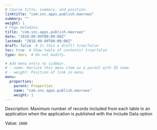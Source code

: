 ```yaml
---
# Course title, summary, and position.
linktitle: "com.snc.apps.publish.maxrows"
summary: ""
weight: 1
# Page metadata.
title: "com.snc.apps.publish.maxrows"
date: "2018-09-09T00:00:00Z"
lastmod: "2018-09-09T00:00:00Z"
draft: false  # Is this a draft? true/false
toc: true  # Show table of contents? true/false
type: docs  # Do not modify.

# Add menu entry to sidebar.
# - name: Declare this menu item as a parent with ID name.
# - weight: Position of link in menu.
menu:
  properties:
    parent: Properties
    name: "com.snc.apps.publish.maxrows"
    weight: 1
---
```


Description: Maximum number of records included from each table in an application when the application is published with the Include Data option


Value: `1000`